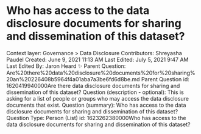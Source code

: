 # Who has access to the data disclosure documents for sharing and dissemination of this dataset?

Context layer: Governance > Data Disclosure
Contributors: Shreyasha Paudel
Created: June 9, 2021 11:13 AM
Last Edited: July 5, 2021 9:47 AM
Last Edited By: Jaron Heard ✨
Parent Question: Are%20there%20data%20disclosure%20documents%20for%20sharing%20an%20226408b5964f4a01aba7a3be6fd6d8be.md
Parent Question id: 1620419940000Are there data disclosure documents for sharing and dissemination of this dataset?
Question (description - optional): This is asking for a list of people or groups who may access the data disclosure documents that exist.
Question (summary): Who has access to the data disclosure documents for sharing and dissemination of this dataset?
Question Type: Person (List)
id: 1623262380000Who has access to the data disclosure documents for sharing and dissemination of this dataset?